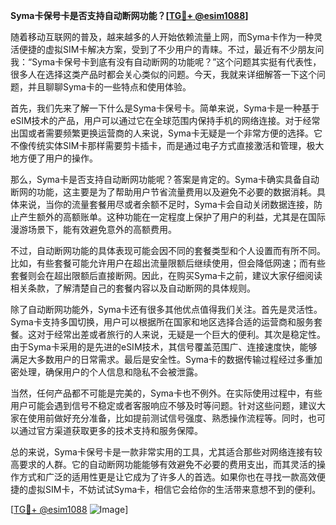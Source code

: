 **Syma卡保号卡是否支持自动断网功能？[[TG💪+ @esim1088](https://t.me/s/esim1088)]**

随着移动互联网的普及，越来越多的人开始依赖流量上网，而Syma卡作为一种灵活便捷的虚拟SIM卡解决方案，受到了不少用户的青睐。不过，最近有不少朋友问我：“Syma卡保号卡到底有没有自动断网的功能呢？”这个问题其实挺有代表性，很多人在选择这类产品时都会关心类似的问题。今天，我就来详细解答一下这个问题，并且聊聊Syma卡的一些特点和使用体验。

首先，我们先来了解一下什么是Syma卡保号卡。简单来说，Syma卡是一种基于eSIM技术的产品，用户可以通过它在全球范围内保持手机的网络连接。对于经常出国或者需要频繁更换运营商的人来说，Syma卡无疑是一个非常方便的选择。它不像传统实体SIM卡那样需要剪卡插卡，而是通过电子方式直接激活和管理，极大地方便了用户的操作。

那么，Syma卡是否支持自动断网功能呢？答案是肯定的。Syma卡确实具备自动断网的功能，这主要是为了帮助用户节省流量费用以及避免不必要的数据消耗。具体来说，当你的流量套餐用尽或者余额不足时，Syma卡会自动关闭数据连接，防止产生额外的高额账单。这种功能在一定程度上保护了用户的利益，尤其是在国际漫游场景下，能有效避免意外的高额费用。

不过，自动断网功能的具体表现可能会因不同的套餐类型和个人设置而有所不同。比如，有些套餐可能允许用户在超出流量限额后继续使用，但会降低网速；而有些套餐则会在超出限额后直接断网。因此，在购买Syma卡之前，建议大家仔细阅读相关条款，了解清楚自己的套餐内容以及自动断网的具体规则。

除了自动断网功能外，Syma卡还有很多其他优点值得我们关注。首先是灵活性。Syma卡支持多国切换，用户可以根据所在国家和地区选择合适的运营商和服务套餐。这对于经常出差或者旅行的人来说，无疑是一个巨大的便利。其次是稳定性。由于Syma卡采用的是先进的eSIM技术，其信号覆盖范围广、连接速度快，能够满足大多数用户的日常需求。最后是安全性。Syma卡的数据传输过程经过多重加密处理，确保用户的个人信息和隐私不会被泄露。

当然，任何产品都不可能是完美的，Syma卡也不例外。在实际使用过程中，有些用户可能会遇到信号不稳定或者客服响应不够及时等问题。针对这些问题，建议大家在使用前做好充分准备，比如提前测试信号强度、熟悉操作流程等。同时，也可以通过官方渠道获取更多的技术支持和服务保障。

总的来说，Syma卡保号卡是一款非常实用的工具，尤其适合那些对网络连接有较高要求的人群。它的自动断网功能能够有效避免不必要的费用支出，而其灵活的操作方式和广泛的适用性更是让它成为了许多人的首选。如果你也在寻找一款高效便捷的虚拟SIM卡，不妨试试Syma卡，相信它会给你的生活带来意想不到的便利。

[[TG💪+ @esim1088](https://t.me/s/esim1088) ![Image](https://i.postimg.cc/4NQfJmqS/Snipaste-2025-05-13-00-14-12.png)]